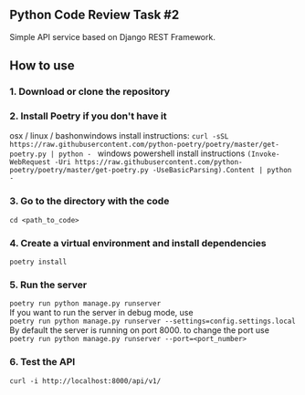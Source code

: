 ## Python Code Review Task #2
Simple API service based on Django REST Framework.

## How to use
### 1. Download or clone the repository
### 2. Install Poetry if you don't have it
osx / linux / bashonwindows install instructions:
`curl -sSL https://raw.githubusercontent.com/python-poetry/poetry/master/get-poetry.py | python -
`
windows powershell install instructions
`(Invoke-WebRequest -Uri https://raw.githubusercontent.com/python-poetry/poetry/master/get-poetry.py -UseBasicParsing).Content | python -
`
### 3. Go to the directory with the code
`cd <path_to_code>`
### 4. Create a virtual environment and install dependencies
`poetry install`
### 5. Run the server
`poetry run python manage.py runserver`
<br>If you want to run the server in debug mode, use
<br>`poetry run python manage.py runserver --settings=config.settings.local`
<br>By default the server is running on port 8000.
to change the port use
<br>`poetry run python manage.py runserver --port=<port_number>`
### 6. Test the API
`curl -i http://localhost:8000/api/v1/`